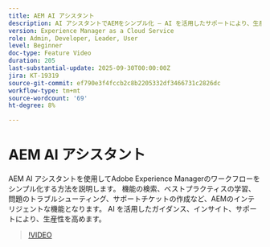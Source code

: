 ```yaml
---
title: AEM AI アシスタント
description: AI アシスタントでAEMをシンプル化 – AI を活用したサポートにより、生産性を高めながら、機能、ベストプラクティス、問題を見つけます。
version: Experience Manager as a Cloud Service
role: Admin, Developer, Leader, User
level: Beginner
doc-type: Feature Video
duration: 205
last-substantial-update: 2025-09-30T00:00:00Z
jira: KT-19319
source-git-commit: ef790e3f4fccb2c8b2205332df3466731c2826dc
workflow-type: tm+mt
source-wordcount: '69'
ht-degree: 8%

---
```



# AEM AI アシスタント

AEM AI アシスタントを使用してAdobe Experience Managerのワークフローをシンプル化する方法を説明します。 機能の検索、ベストプラクティスの学習、問題のトラブルシューティング、サポートチケットの作成など、AEMのインテリジェントな機能となります。 AI を活用したガイダンス、インサイト、サポートにより、生産性を高めます。

>[!VIDEO](https://video.tv.adobe.com/v/3475357/?learn=on&enablevpops)
